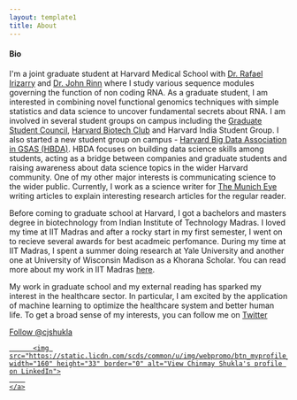 ```yaml
---
layout: template1
title: About
---
```


#### Bio


I'm a joint graduate student at Harvard Medical School with [Dr. Rafael Irizarry](http://rafalab.github.io) and [Dr. John Rinn](http://rinnlab.com) where I study various sequence modules governing the function of non coding RNA. As a graduate student, I am interested in combining novel functional genomics techniques with simple statistics and data science to uncover fundamental secrets about RNA. I am involved in several student groups on campus including the [Graduate Student Council](http://gsc.fas.harvard.edu/people/chinmay-shukla), [Harvard Biotech Club](http://thebiotechclub.org/leadership-team/) and Harvard India Student Group. I also started a new student group on campus - [Harvard Big Data Association in GSAS (HBDA)](http://harvardbigdata.com). HBDA focuses on building data science skills among students, acting as a bridge between companies and graduate students and raising awareness about data science topics in the wider Harvard community. One of my other major interests is communicating science to the wider public. Currently, I work as a science writer for [The Munich Eye](http://themunicheye.com/global_scripts/contributors/index.php?contributor=Chinmay%20Shukla) writing articles to explain interesting research articles for the regular reader.

Before coming to graduate school at Harvard, I got a bachelors and masters degree in biotechnology from Indian Institute of Technology Madras. I loved my time at IIT Madras and after a rocky start in my first semester, I went on to recieve several awards for best acadmeic perfomance. During my time at IIT Madras, I spent a summer doing research at Yale University and another one at University of Wisconsin Madison as a Khorana Scholar. You can read more about my work in IIT Madras [here](http://openwetware.org/wiki/User:Chinmay_Shukla).

My work in graduate school and my external reading has sparked my interest in the healthcare sector. In particular, I am excited by the application of machine learning to optimize the healthcare system and better human life. To get a broad sense of my interests, you can follow me on [Twitter](https://twitter.com/cjshukla) 


<a href="https://twitter.com/cjshukla" class="twitter-follow-button" data-show-count="false">Follow @cjshukla</a><script async src="//platform.twitter.com/widgets.js" charset="utf-8"></script>

<a href="https://www.linkedin.com/pub/chinmay-shukla/113/32/9a4">
      
          <img src="https://static.licdn.com/scds/common/u/img/webpromo/btn_myprofile_160x33.png" width="160" height="33" border="0" alt="View Chinmay Shukla's profile on LinkedIn">
        
    </a>